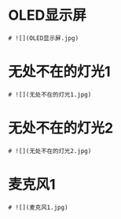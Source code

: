 # OLED显示屏
	# ![](OLED显示屏.jpg)
  
# 无处不在的灯光1
	# ![](无处不在的灯光1.jpg)
  
# 无处不在的灯光2
	# ![](无处不在的灯光2.jpg)
  
# 麦克风1
	# ![](麦克风1.jpg)


